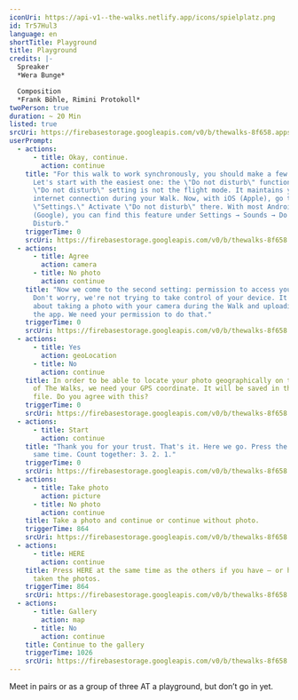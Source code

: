 ```yaml
---
iconUri: https://api-v1--the-walks.netlify.app/icons/spielplatz.png
id: Tr57Hul3
language: en
shortTitle: Playground
title: Playground
credits: |-
  Spreaker
  *Wera Bunge*

  Composition
  *Frank Böhle, Rimini Protokoll*
twoPerson: true
duration: ~ 20 Min
listed: true
srcUri: https://firebasestorage.googleapis.com/v0/b/thewalks-8f658.appspot.com/o/mp3%2Fapi-v1%2Fwalk_10_eng_.mp3?alt=media&token=1b1015df-433f-48e4-8f5b-dcf586faeccd
userPrompt:
  - actions:
      - title: Okay, continue.
        action: continue
    title: "For this walk to work synchronously, you should make a few settings.
      Let's start with the easiest one: the \"Do not disturb\" function. The
      \"Do not disturb\" setting is not the flight mode. It maintains your
      internet connection during your Walk. Now, with iOS (Apple), go to
      \"Settings.\" Activate \"Do not disturb\" there. With most Android devices
      (Google), you can find this feature under Settings → Sounds → Do Not
      Disturb."
    triggerTime: 0
    srcUri: https://firebasestorage.googleapis.com/v0/b/thewalks-8f658.appspot.com/o/mp3%2Fapi-v1%2Fmulti_Zeubeel8_loop%20(1).mp3?alt=media&token=2c61b5f1-7778-469e-9c66-f5fb6b8ad66c
  - actions:
      - title: Agree
        action: camera
      - title: No photo
        action: continue
    title: "Now we come to the second setting: permission to access your camera.
      Don't worry, we're not trying to take control of your device. It's just
      about taking a photo with your camera during the Walk and uploading it to
      the app. We need your permission to do that."
    triggerTime: 0
    srcUri: https://firebasestorage.googleapis.com/v0/b/thewalks-8f658.appspot.com/o/mp3%2Fapi-v1%2Fmulti_Zeubeel8_loop%20(1).mp3?alt=media&token=1fd34ad3-b81d-426f-880e-a9e8c44f590e
  - actions:
      - title: Yes
        action: geoLocation
      - title: No
        action: continue
    title: In order to be able to locate your photo geographically on the world map
      of The Walks, we need your GPS coordinate. It will be saved in the photo
      file. Do you agree with this?
    triggerTime: 0
    srcUri: https://firebasestorage.googleapis.com/v0/b/thewalks-8f658.appspot.com/o/mp3%2Fapi-v1%2Fmulti_Zeubeel8_loop%20(1).mp3?alt=media&token=be9a7026-0a1d-4d55-9d5f-ccbb8d666d29
  - actions:
      - title: Start
        action: continue
    title: "Thank you for your trust. That's it. Here we go. Press the button at the
      same time. Count together: 3. 2. 1."
    triggerTime: 0
    srcUri: https://firebasestorage.googleapis.com/v0/b/thewalks-8f658.appspot.com/o/mp3%2Fapi-v1%2Fmulti_Zeubeel8_loop%20(1).mp3?alt=media&token=3189e495-8009-48f2-8a9c-b7117e733659
  - actions:
      - title: Take photo
        action: picture
      - title: No photo
        action: continue
    title: Take a photo and continue or continue without photo.
    triggerTime: 864
    srcUri: https://firebasestorage.googleapis.com/v0/b/thewalks-8f658.appspot.com/o/mp3%2Fapi-v1%2Fen_tr57hul3%2Fwalk_10_engl_LOOP_14-24min_.mp3?alt=media&token=96fa67c7-0bf7-4cf4-8e11-70a62a4e2afd
  - actions:
      - title: HERE
        action: continue
    title: Press HERE at the same time as the others if you have – or haven't –
      taken the photos.
    triggerTime: 864
    srcUri: https://firebasestorage.googleapis.com/v0/b/thewalks-8f658.appspot.com/o/mp3%2Fapi-v1%2Fwalk_10_de_Loop1__14-50-650__08_12.mp3?alt=media&token=8c153dfa-014b-4994-b639-81580b4c11ce
  - actions:
      - title: Gallery
        action: map
      - title: No
        action: continue
    title: Continue to the gallery
    triggerTime: 1026
    srcUri: https://firebasestorage.googleapis.com/v0/b/thewalks-8f658.appspot.com/o/mp3%2Fapi-v1%2Fmulti_Zeubeel8_loop%20(1).mp3?alt=media&token=8251e701-f57a-4855-9d92-753a404e4fbb
---
```

Meet in pairs or as a group of three AT a playground, but don’t go in yet. 
